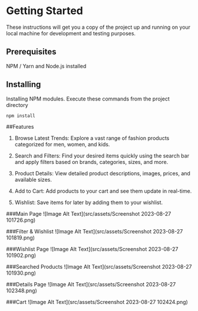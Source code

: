 # Getting Started

These instructions will get you a copy of the project up and running on your local machine for development and testing purposes.

## Prerequisites

NPM / Yarn and Node.js installed

## Installing

Installing NPM modules. Execute these commands from the project directory
   ```
npm install
```

##Features
1. Browse Latest Trends: Explore a vast range of fashion products categorized for men, women, and kids.

2. Search and Filters: Find your desired items quickly using the search bar and apply filters based on brands, categories, sizes, and more.

3. Product Details: View detailed product descriptions, images, prices, and available sizes.

4. Add to Cart: Add products to your cart and see them update in real-time.

5. Wishlist: Save items for later by adding them to your wishlist.



###Main Page
![Image Alt Text](src/assets/Screenshot 2023-08-27 101726.png)

###Filter & Wishlist 
![Image Alt Text](src/assets/Screenshot 2023-08-27 101819.png)

###Wishlist Page
![Image Alt Text](src/assets/Screenshot 2023-08-27 101902.png)

###Searched Products
![Image Alt Text](src/assets/Screenshot 2023-08-27 101930.png)

###Details Page
![Image Alt Text](src/assets/Screenshot 2023-08-27 102348.png)

###Cart
![Image Alt Text](src/assets/Screenshot 2023-08-27 102424.png)





